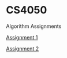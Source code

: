 # CS4050
Algorithm Assignments

[Assignment 1](./assign_1/README.md)

[Assignment 2](./assign_2/README.md)
